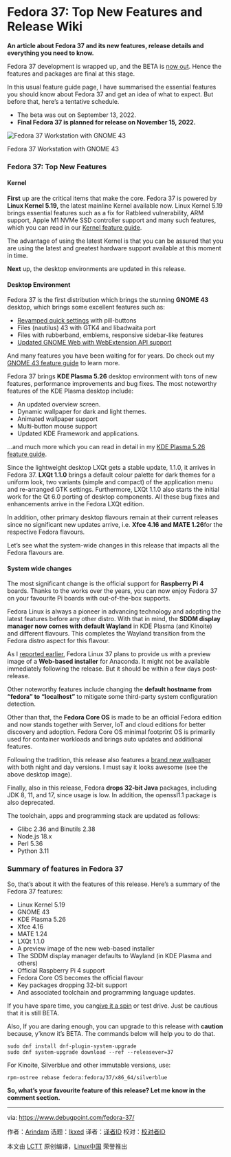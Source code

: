 [#]: subject: "Fedora 37: Top New Features and Release Wiki"
[#]: via: "https://www.debugpoint.com/fedora-37/"
[#]: author: "Arindam https://www.debugpoint.com/author/admin1/"
[#]: collector: "lkxed"
[#]: translator: " "
[#]: reviewer: " "
[#]: publisher: " "
[#]: url: " "

Fedora 37: Top New Features and Release Wiki
======

**An article about Fedora 37 and its new features, release details and everything you need to know.**

Fedora 37 development is wrapped up, and the BETA is [now out][1]. Hence the features and packages are final at this stage.

In this usual feature guide page, I have summarised the essential features you should know about Fedora 37 and get an idea of what to expect. But before that, here’s a tentative schedule.

- The beta was out on September 13, 2022.
- **Final Fedora 37 is planned for release on November 15, 2022.**

![Fedora 37 Workstation with GNOME 43][2]

Fedora 37 Workstation with GNOME 43

### Fedora 37: Top New Features

#### Kernel

**First** up are the critical items that make the core. Fedora 37 is powered by **Linux Kernel 5.19,** the latest mainline Kernel available now. Linux Kernel 5.19 brings essential features such as a fix for Ratbleed vulnerability, ARM support, Apple M1 NVMe SSD controller support and many such features, which you can read in our [Kernel feature guide][3].

The advantage of using the latest Kernel is that you can be assured that you are using the latest and greatest hardware support available at this moment in time.

**Next** up, the desktop environments are updated in this release.

#### Desktop Environment

Fedora 37 is the first distribution which brings the stunning **GNOME 43** desktop, which brings some excellent features such as:

- [Revamped quick settings][4] with pill-buttons
- Files (nautilus) 43 with GTK4 and libadwaita port
- Files with rubberband, emblems, responsive sidebar-like features
- [Updated GNOME Web with WebExtension API support][5]

And many features you have been waiting for for years. Do check out my [GNOME 43 feature guide][6] to learn more.

Fedora 37 brings **KDE Plasma 5.26** desktop environment with tons of new features, performance improvements and bug fixes. The most noteworthy features of the KDE Plasma desktop include:

- An updated overview screen.
- Dynamic wallpaper for dark and light themes.
- Animated wallpaper support
- Multi-button mouse support
- Updated KDE Framework and applications.

…and much more which you can read in detail in my [KDE Plasma 5.26 feature guide][7].

Since the lightweight desktop LXQt gets a stable update, 1.1.0, it arrives in Fedora 37. **LXQt 1.1.0** brings a default colour palette for dark themes for a uniform look, two variants (simple and compact) of the application menu and re-arranged GTK settings. Furthermore, LXQt 1.1.0 also starts the initial work for the Qt 6.0 porting of desktop components. All these bug fixes and enhancements arrive in the Fedora LXQt edition.

In addition, other primary desktop flavours remain at their current releases since no significant new updates arrive, i.e. **Xfce 4.16 and MATE 1.26**for the respective Fedora flavours.

Let’s see what the system-wide changes in this release that impacts all the Fedora flavours are.

#### System wide changes

The most significant change is the official support for **Raspberry Pi 4** boards. Thanks to the works over the years, you can now enjoy Fedora 37 on your favourite Pi boards with out-of-the-box supports.

Fedora Linux is always a pioneer in advancing technology and adopting the latest features before any other distro. With that in mind, the **SDDM display manager now comes with default Wayland** in KDE Plasma (and Kinoite) and different flavours. This completes the Wayland transition from the Fedora distro aspect for this flavour. 

As I [reported earlier][8], Fedora Linux 37 plans to provide us with a preview image of a **Web-based installer** for Anaconda. It might not be available immediately following the release. But it should be within a few days post-release.

Other noteworthy features include changing the **default hostname from “fedora” to “localhost”** to mitigate some third-party system configuration detection. 

Other than that, the **Fedora Core OS** is made to be an official Fedora edition and now stands together with Server, IoT and cloud editions for better discovery and adoption. Fedora Core OS minimal footprint OS is primarily used for container workloads and brings auto updates and additional features.

Following the tradition, this release also features a [brand new wallpaper][9] with both night and day versions. I must say it looks awesome (see the above desktop image).

Finally, also in this release, Fedora **drops 32-bit Java** packages, including JDK 8, 11, and 17, since usage is low. In addition, the openssl1.1 package is also deprecated.

The toolchain, apps and programming stack are updated as follows:

- Glibc 2.36 and Binutils 2.38
- Node.js 18.x
- Perl 5.36
- Python 3.11

### Summary of features in Fedora 37

So, that’s about it with the features of this release. Here’s a summary of the Fedora 37 features:

- Linux Kernel 5.19
- GNOME 43
- KDE Plasma 5.26
- Xfce 4.16
- MATE 1.24
- LXQt 1.1.0
- A preview image of the new web-based installer
- The SDDM display manager defaults to Wayland (in KDE Plasma and others)
- Official Raspberry Pi 4 support
- Fedora Core OS becomes the official flavour
- Key packages dropping 32-bit support
- And associated toolchain and programming language updates.

If you have spare time, you can[give it a spin][10] or test drive. Just be cautious that it is still BETA.

Also, If you are daring enough, you can upgrade to this release with **caution** because, y’know it’s BETA. The commands below will help you to do that.

```
sudo dnf install dnf-plugin-system-upgrade
sudo dnf system-upgrade download --ref --releasever=37
```

For Kinoite, Silverblue and other immutable versions, use:

```
rpm-ostree rebase fedora:fedora/37/x86_64/silverblue
```

**So, what’s your favourite feature of this release? Let me know in the comment section.**

--------------------------------------------------------------------------------

via: https://www.debugpoint.com/fedora-37/

作者：[Arindam][a]
选题：[lkxed][b]
译者：[译者ID](https://github.com/译者ID)
校对：[校对者ID](https://github.com/校对者ID)

本文由 [LCTT](https://github.com/LCTT/TranslateProject) 原创编译，[Linux中国](https://linux.cn/) 荣誉推出

[a]: https://www.debugpoint.com/author/admin1/
[b]: https://github.com/lkxed
[1]: https://debugpointnews.com/fedora-37-beta/
[2]: https://www.debugpoint.com/wp-content/uploads/2022/08/Fedora-37-Workstation-with-GNOME-43-1024x572.jpg
[3]: https://www.debugpoint.com/linux-kernel-5-19/
[4]: https://www.debugpoint.com/gnome-43-quick-settings/
[5]: https://www.debugpoint.com/gnome-web-43-tab-view/
[6]: https://www.debugpoint.com/gnome-43/
[7]: https://www.debugpoint.com/kde-plasma-5-26/
[8]: https://debugpointnews.com/fedora-37-anaconda-web-ui-installer/
[9]: https://debugpointnews.com/fedora-37-wallpaper/
[10]: https://getfedora.org/workstation/download/
